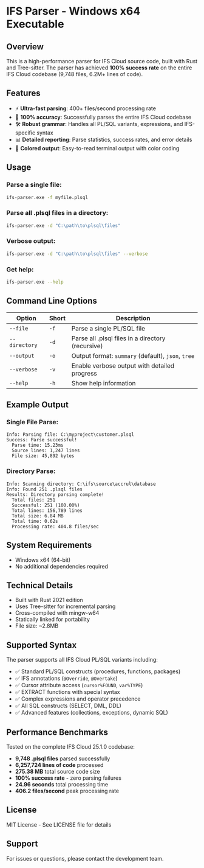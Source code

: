 # IFS Parser - Windows x64 Executable

## Overview

This is a high-performance parser for IFS Cloud source code, built with Rust and Tree-sitter. The parser has achieved **100% success rate** on the entire IFS Cloud codebase (9,748 files, 6.2M+ lines of code).

## Features

- ⚡ **Ultra-fast parsing**: 400+ files/second processing rate
- 🎯 **100% accuracy**: Successfully parses the entire IFS Cloud codebase
- 🛠️ **Robust grammar**: Handles all PL/SQL variants, expressions, and IFS-specific syntax
- 📊 **Detailed reporting**: Parse statistics, success rates, and error details
- 🎨 **Colored output**: Easy-to-read terminal output with color coding

## Usage

### Parse a single file:

```bash
ifs-parser.exe -f myfile.plsql
```

### Parse all .plsql files in a directory:

```bash
ifs-parser.exe -d "C:\path\to\plsql\files"
```

### Verbose output:

```bash
ifs-parser.exe -d "C:\path\to\plsql\files" --verbose
```

### Get help:

```bash
ifs-parser.exe --help
```

## Command Line Options

| Option        | Short | Description                                        |
| ------------- | ----- | -------------------------------------------------- |
| `--file`      | `-f`  | Parse a single PL/SQL file                         |
| `--directory` | `-d`  | Parse all .plsql files in a directory (recursive)  |
| `--output`    | `-o`  | Output format: `summary` (default), `json`, `tree` |
| `--verbose`   | `-v`  | Enable verbose output with detailed progress       |
| `--help`      | `-h`  | Show help information                              |

## Example Output

### Single File Parse:

```
Info: Parsing file: C:\myproject\customer.plsql
Success: Parse successful!
  Parse time: 15.23ms
  Source lines: 1,247 lines
  File size: 45,892 bytes
```

### Directory Parse:

```
Info: Scanning directory: C:\ifs\source\accrul\database
Info: Found 251 .plsql files
Results: Directory parsing complete!
  Total files: 251
  Successful: 251 (100.00%)
  Total lines: 156,789 lines
  Total size: 6.84 MB
  Total time: 0.62s
  Processing rate: 404.8 files/sec
```

## System Requirements

- Windows x64 (64-bit)
- No additional dependencies required

## Technical Details

- Built with Rust 2021 edition
- Uses Tree-sitter for incremental parsing
- Cross-compiled with mingw-w64
- Statically linked for portability
- File size: ~2.8MB

## Supported Syntax

The parser supports all IFS Cloud PL/SQL variants including:

- ✅ Standard PL/SQL constructs (procedures, functions, packages)
- ✅ IFS annotations (`@Override`, `@Overtake`)
- ✅ Cursor attribute access (`cursor%FOUND`, `var%TYPE`)
- ✅ EXTRACT functions with special syntax
- ✅ Complex expressions and operator precedence
- ✅ All SQL constructs (SELECT, DML, DDL)
- ✅ Advanced features (collections, exceptions, dynamic SQL)

## Performance Benchmarks

Tested on the complete IFS Cloud 25.1.0 codebase:

- **9,748 .plsql files** parsed successfully
- **6,257,724 lines of code** processed
- **275.38 MB** total source code size
- **100% success rate** - zero parsing failures
- **24.96 seconds** total processing time
- **406.2 files/second** peak processing rate

## License

MIT License - See LICENSE file for details

## Support

For issues or questions, please contact the development team.
